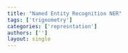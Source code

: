 ```yaml
---
title: "Named Entity Recognition NER"
tags: ['trignometry']
categories: ['represntation']
authors: ['']
layout: single
---
```

